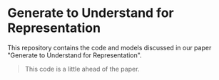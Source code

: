 # Generate to Understand for Representation

This repository contains the code and models discussed in our paper "Generate to Understand for Representation". 

> This code is a little ahead of the paper.